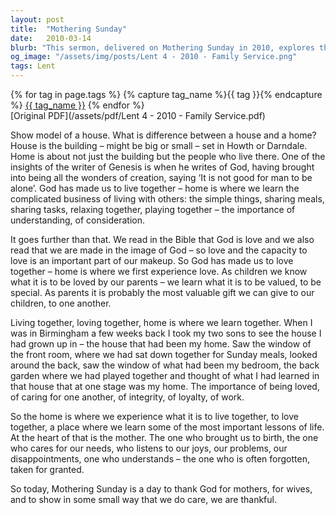 ```yaml
---
layout: post
title:  "Mothering Sunday"
date:   2010-03-14
blurb: "This sermon, delivered on Mothering Sunday in 2010, explores the concept of home and the role of mothers. It emphasizes the importance of living together, loving together, and learning together. The sermon also underscores the significance of mothers, who often go unnoticed and taken for granted, in shaping our lives."
og_image: "/assets/img/posts/Lent 4 - 2010 - Family Service.png"
tags: Lent
---    
```

<div class="tag-pills">
  {% for tag in page.tags %}
    {% capture tag_name %}{{ tag }}{% endcapture %}
    <a href="{{ site.baseurl }}/tag/{{ tag_name }}" class="tag-pill">{{ tag_name }}</a>
  {% endfor %}
</div>
[Original PDF](/assets/pdf/Lent 4 - 2010 - Family Service.pdf)

Show model of a house. What is difference between a house and a home? House is the building – might be big or small – set in Howth or Darndale. Home is about not just the building but the people who live there. One of the insights of the writer of Genesis is when he writes of God, having brought into being all the wonders of creation, saying ‘It is not good for man to be alone’. God has made us to live together – home is where we learn the complicated business of living with others: the simple things, sharing meals, sharing tasks, relaxing together, playing together – the importance of understanding, of consideration.

It goes further than that. We read in the Bible that God is love and we also read that we are made in the image of God – so love and the capacity to love is an important part of our makeup. So God has made us to love together – home is where we first experience love. As children we know what it is to be loved by our parents – we learn what it is to be valued, to be special. As parents it is probably the most valuable gift we can give to our children, to one another.

Living together, loving together, home is where we learn together. When I was in Birmingham a few weeks back I took my two sons to see the house I had grown up in – the house that had been my home. Saw the window of the front room, where we had sat down together for Sunday meals, looked around the back, saw the window of what had been my bedroom, the back garden where we had played together and thought of what I had learned in that house that at one stage was my home. The importance of being loved, of caring for one another, of integrity, of loyalty, of work.

So the home is where we experience what it is to live together, to love together, a place where we learn some of the most important lessons of life. At the heart of that is the mother. The one who brought us to birth, the one who cares for our needs, who listens to our joys, our problems, our disappointments, one who understands – the one who is often forgotten, taken for granted.

So today, Mothering Sunday is a day to thank God for mothers, for wives, and to show in some small way that we do care, we are thankful.
